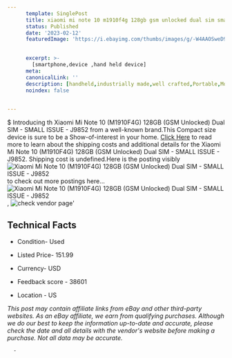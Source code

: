 ```yaml
---
      template: SinglePost
      title: xiaomi mi note 10 m1910f4g 128gb gsm unlocked dual sim small issue j9852
      status: Published
      date: '2023-02-12'
      featuredImage: 'https://i.ebayimg.com/thumbs/images/g/-W4AAOSweD9j4mdd/s-l225.jpg'
       

      excerpt: >-
        [smartphone,device ,hand held device]
      meta:
      canonicalLink: ''
      description: [handheld,industrially made,well crafted,Portable,Mobile,Compact,Convenient,Lightweight,Maneuverable,Man-portable,Miniature,Carriable,Hand-held,Light,Holdable,Transportable,Mobile device,Pocket-sized,On-the-go,Wireless,Cordless,Compact size,Convenient size, smartphone,device ,hand held device]
      noindex: false
      

---
```

$
      Introducing th Xiaomi Mi Note 10 (M1910F4G) 128GB (GSM Unlocked) Dual SIM - SMALL ISSUE - J9852 from a well-known brand.This Compact size device  is sure to be a Show-of-interest in your home. [Click Here](https://www.ebay.com/itm/144934636937?hash=item21bec70d89%3Ag%3A-W4AAOSweD9j4mdd&amdata=enc%3AAQAHAAAA4HHbcAJcR0tTOB2blX39fxm4Oc%2FiT3sh5OUxate01OrX%2FXnltAkxttQmkstsbok2NVDkc33I8yHUKhl4HjdlOOWPWhPOAk3JRcKOZLBKhXNRYcpZmd%2BIKtUofTFJoViVRtQZk4kOS9zQIcoRjusorCG62HpmLM4ED4msqNAPAQ0f6YNNqsUFM3OENpV%2Bc3QRA1Tc57Mi5Gyxs14jJ5jv2k1rc1G5IK017OMYGkRGcQn7mNmRbxi98RudPBFnIyDTBm6ppN56bSGBYZGm%2FQbxQ5wfcfeBfhrQ6mnRPc1OS%2B6Z&mkevt=1&mkcid=1&mkrid=711-53200-19255-0&campid=%253CePNCampaignId%253E&customid=%253CreferenceId%253E&toolid=10049) to read more to learn about the shipping costs and additional details for the Xiaomi Mi Note 10 (M1910F4G) 128GB (GSM Unlocked) Dual SIM - SMALL ISSUE - J9852. Shipping cost is undefined.Here is the posting visibly ![Xiaomi Mi Note 10 (M1910F4G) 128GB (GSM Unlocked) Dual SIM - SMALL ISSUE - J9852](https://i.ebayimg.com/thumbs/images/g/-W4AAOSweD9j4mdd/s-l225.jpg) to check out more postings here... ![Xiaomi Mi Note 10 (M1910F4G) 128GB (GSM Unlocked) Dual SIM - SMALL ISSUE - J9852](https://i.ebayimg.com/images/g/-W4AAOSweD9j4mdd/s-l1600.jpg), ![check vendor page](https://origin-galleryplus.ebayimg.com/ws/web/144934636937_2_0_1/225x225.jpg,https://origin-galleryplus.ebayimg.com/ws/web/144934636937_3_0_1/225x225.jpg,https://origin-galleryplus.ebayimg.com/ws/web/144934636937_4_0_1/225x225.jpg,https://origin-galleryplus.ebayimg.com/ws/web/144934636937_5_0_1/225x225.jpg,https://origin-galleryplus.ebayimg.com/ws/web/144934636937_6_0_1/225x225.jpg,https://origin-galleryplus.ebayimg.com/ws/web/144934636937_7_0_1/225x225.jpg,https://origin-galleryplus.ebayimg.com/ws/web/144934636937_8_0_1/225x225.jpg,https://origin-galleryplus.ebayimg.com/ws/web/144934636937_9_0_1/225x225.jpg,https://origin-galleryplus.ebayimg.com/ws/web/144934636937_10_0_1/225x225.jpg)'

      

 ## Technical Facts 



     
      

 - Condition- Used 


      

 - Listed Price- 151.99 


      

 - Currency- USD 


      

 - Feedback score - 38601 


      

 - Location - US 


      
      

 *_This post may contain affiliate links from eBay and other third-party websites. As an eBay affiliate, we earn from qualifying purchases. Although we do our best to keep the information up-to-date and accurate, please check the date and all details with the vendor's website before making a purchase. Not all data may be accurate._*




      -
